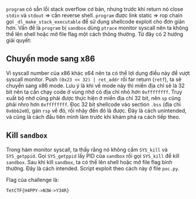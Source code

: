 `program` có sẵn lỗi stack overflow cơ bản, nhưng trước khi return nó close `stdin` và `stdout` => cần reverse shell.
`program` được link static => rop chain gọi `_dl_make_stack_executable` để sử dụng shellcode exploit cho đơn giản hơn.
Vấn đề là `program` bị `sandbox` dùng `ptrace` monitor syscall nên ta không thể lên shell hoặc mở file flag một cách thông thường.
Từ đây có 2 hướng giải quyết:

## Chuyển mode sang x86

Vì syscall number của x86 khác x64 nên ta có thể lợi dụng điều này để vượt syscall monitor.
Push `(0x23 << 32) | ret_addr` rồi far return (`retf`), ta sẽ chuyển sang x86 mode.
Lưu ý là khi về mode này thì miền địa chỉ sẽ là 32 bit nên ta cần chạy code ở vùng nhớ có địa chỉ nhỏ hơn `0xffffffff`.
Truy xuất bộ nhớ cũng phải được thực hiện ở miền địa chỉ 32 bit, nên `sp` cũng phải nhro hơn `0xffffffff`.
Đọc 32 bit shellcode vào section `.bss` (địa chỉ `0x6bb2e0`), gán `rsp` về đó, rồi nhảy đến đó là được.
Đây là cách unintended, và cũng là cách đầu tiên mình làm trước khi khám phá ra cách tiếp theo.

## Kill `sandbox`

Trong hàm monitor syscall, ta thấy rằng nó không cấm `SYS_kill` và `SYS_getppid`.
Gọi `SYS_getppid` lấy PID của `sandbox` rồi gọi `SYS_kill` để kill `sandbox`.
Sau khi kill `sandbox`, ta có thể lên shell hoặc mở file flag bình thường.
Đây là cách intended. Script exploit theo cách này ở file `poc.py`.

Flag của challenge là:

```
TetCTF{H4PPY->N3W->Y34R}
```
